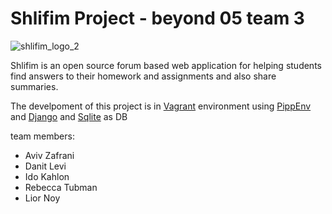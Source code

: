 # Shlifim Project - beyond 05 team 3

![shlifim_logo_2](https://user-images.githubusercontent.com/40122521/110316976-2990f880-8014-11eb-8ee8-96c21dd4b29f.png)

Shlifim is an open source forum based web application for helping students find answers
to their homework and assignments and also share summaries.

The develpoment of this project is in [Vagrant](https://www.vagrantup.com/) environment using [PippEnv](https://github.com/pypa/pipenv)
and [Django](https://www.djangoproject.com/) and [Sqlite](https://www.sqlite.org/index.html) as DB



team members:
* Aviv Zafrani
* Danit Levi
* Ido Kahlon
* Rebecca Tubman
* Lior Noy

